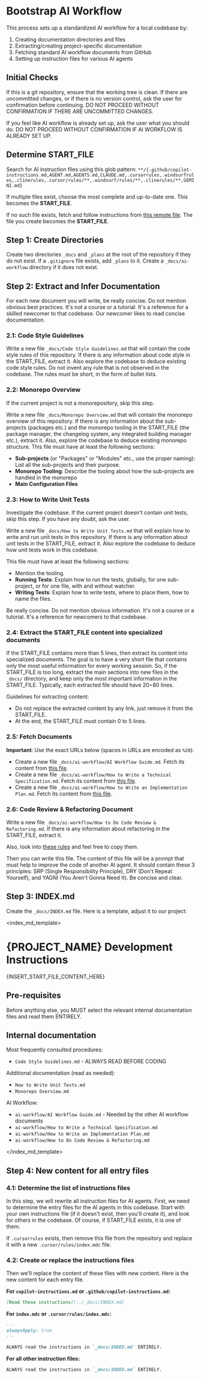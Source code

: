 # Bootstrap AI Workflow

This process sets up a standardized AI workflow for a local codebase by:

1. Creating documentation directories and files
2. Extracting/creating project-specific documentation
3. Fetching standard AI workflow documents from GitHub
4. Setting up instruction files for various AI agents

## Initial Checks

If this is a git repository, ensure that the working tree is clean. If there are uncommitted changes, or if there is no version control, ask the user for confirmation before continuing. DO NOT PROCEED WITHOUT CONFIRMATION IF THERE ARE UNCOMMITTED CHANGES.

If you feel like AI workflow is already set up, ask the user what you should do. DO NOT PROCEED WITHOUT CONFIRMATION IF AI WORKFLOW IS ALREADY SET UP.

## Determine START_FILE

Search for AI instruction files using this glob pattern: `**/{.github/copilot-instructions.md,AGENT.md,AGENTS.md,CLAUDE.md,.cursorrules,.windsurfrules,.clinerules,.cursor/rules/**,.windsurf/rules/**,.clinerules/**,GEMINI.md}`

If multiple files exist, choose the most complete and up-to-date one. This becomes the **START_FILE**.

If no such file exists, fetch and follow instructions from [this remote file](https://raw.githubusercontent.com/paleo/ai-workflow/refs/heads/main/external/vscode-generate-workspace-instructions-file.md). The file you create becomes the **START_FILE**.

## Step 1: Create Directories

Create two directories `_docs` and `_plans` at the root of the repository if they do not exist. If a `.gitignore` file exists, add `_plans` to it. Create a `_docs/ai-workflow` directory if it does not exist.

## Step 2: Extract and Infer Documentation

For each new document you will write, be really concise. Do not mention obvious best practices. It's not a course or a tutorial. It's a reference for a skilled newcomer to that codebase. Our newcomer likes to read concise documentation.

### 2.1: Code Style Guidelines

Write a new file `_docs/Code Style Guidelines.md` that will contain the code style rules of this repository. If there is any information about code style in the START_FILE, extract it. Also explore the codebase to deduce existing code style rules. Do not invent any rule that is not observed in the codebase. The rules must be short, in the form of bullet lists.

### 2.2: Monorepo Overview

If the current project is not a monorepository, skip this step.

Write a new file `_docs/Monorepo Overview.md` that will contain the monorepo overview of this repository. If there is any information about the sub-projects (packages etc.) and the monorepo tooling in the START_FILE (the package manager, the changelog system, any integrated building manager etc.), extract it. Also, explore the codebase to deduce existing monorepo structure. This file must have at least the following sections:

- **Sub-projects** (or "Packages" or "Modules" etc., use the proper naming): List all the sub-projects and their purpose.
- **Monorepo Tooling**: Describe the tooling about how the sub-projects are handled in the monorepo
- **Main Configuration Files**

### 2.3: How to Write Unit Tests

Investigate the codebase. If the current project doesn't contain unit tests, skip this step. If you have any doubt, ask the user.

Write a new file `_docs/How to Write Unit Tests.md` that will explain how to write and run unit tests in this repository. If there is any information about unit tests in the START_FILE, extract it. Also explore the codebase to deduce how unit tests work in this codebase.

This file must have at least the following sections:

- Mention the tooling.
- **Running Tests**: Explain how to run the tests, globally, for one sub-project, or for one file, with and without watcher.
- **Writing Tests**: Explain how to write tests, where to place them, how to name the files.

Be really concise. Do not mention obvious information. It's not a course or a tutorial. It's a reference for newcomers to that codebase.

### 2.4: Extract the START_FILE content into specialized documents

If the START_FILE contains more than 5 lines, then extract its content into specialized documents. The goal is to have a very short file that contains only the most useful information for every working session. So, if the START_FILE is too long, extract the main sections into new files in the `_docs/` directory, and keep only the most important information in the START_FILE. Typically, each extracted file should have 20~80 lines.

Guidelines for extracting content:

- Do not replace the extracted content by any link, just remove it from the START_FILE.
- At the end, the START_FILE must contain 0 to 5 lines.

### 2.5: Fetch Documents

**Important**: Use the exact URLs below (spaces in URLs are encoded as `%20`):

- Create a new file `_docs/ai-workflow/AI Workflow Guide.md`. Fetch its content from [this file](https://raw.githubusercontent.com/paleo/ai-workflow/refs/heads/main/_docs/ai-workflow/AI%20Workflow%20Guide.md).
- Create a new file `_docs/ai-workflow/How to Write a Technical Specification.md`. Fetch its content from [this file](https://raw.githubusercontent.com/paleo/ai-workflow/refs/heads/main/_docs/ai-workflow/How%20to%20Write%20a%20Technical%20Specification.md).
- Create a new file `_docs/ai-workflow/How to Write an Implementation Plan.md`. Fetch its content from [this file](https://raw.githubusercontent.com/paleo/ai-workflow/refs/heads/main/_docs/ai-workflow/How%20to%20Write%20an%20Implementation%20Plan.md).

### 2.6: Code Review & Refactoring Document

Write a new file `_docs/ai-workflow/How to Do Code Review & Refactoring.md`. If there is any information about refactoring in the START_FILE, extract it.

Also, look into [these rules](https://raw.githubusercontent.com/paleo/ai-workflow/refs/heads/main/_docs/ai-workflow/How%20to%20Do%20Code%20Review%20%26%20Refactoring.md) and feel free to copy them.

Then you can write this file. The content of this file will be a prompt that must help to improve the code of another AI agent. It should contain these 3 principles: SRP (Single Responsibility Principle), DRY (Don't Repeat Yourself), and YAGNI (You Aren't Gonna Need It). Be concise and clear.

## Step 3: INDEX.md

Create the `_docs/INDEX.md` file. Here is a template, adjust it to our project:

<index_md_template>

# {PROJECT_NAME} Development Instructions

{INSERT_START_FILE_CONTENT_HERE}

## Pre-requisites

Before anything else, you MUST select the relevant internal documentation files and read them ENTIRELY.

## Internal documentation

Most frequently consulted procedures:

- `Code Style Guidelines.md` - ALWAYS READ BEFORE CODING

Additional documentation (read as needed):

- `How to Write Unit Tests.md`
- `Monorepo Overview.md`

AI Workflow:

- `ai-workflow/AI Workflow Guide.md` - Needed by the other AI workflow documents
- `ai-workflow/How to Write a Technical Specification.md`
- `ai-workflow/How to Write an Implementation Plan.md`
- `ai-workflow/How to Do Code Review & Refactoring.md`

</index_md_template>

## Step 4: New content for all entry files

### 4.1: Determine the list of instructions files

In this step, we will rewrite all instruction files for AI agents. First, we need to determine the entry files for the AI agents in this codebase. Start with your own instructions file (if it doesn't exist, then you'll create it), and look for others in the codebase. Of course, if START_FILE exists, it is one of them.

If `.cursorrules` exists, then remove this file from the repository and replace it with a new `.cursor/rules/index.mdc` file.

### 4.2: Create or replace the instructions files

Then we'll replace the content of these files with new content. Here is the new content for each entry file.

**For `copilot-instructions.md` or `.github/copilot-instructions.md`:**

```markdown
[Read these instructions](../_docs/INDEX.md)
```

**For `index.mdc` or `.cursor/rules/index.mdc`:**

```markdown
---
alwaysApply: true
---

ALWAYS read the instructions in `_docs/INDEX.md` ENTIRELY.
```

**For all other instruction files:**

```markdown
ALWAYS read the instructions in `_docs/INDEX.md` ENTIRELY.
```
